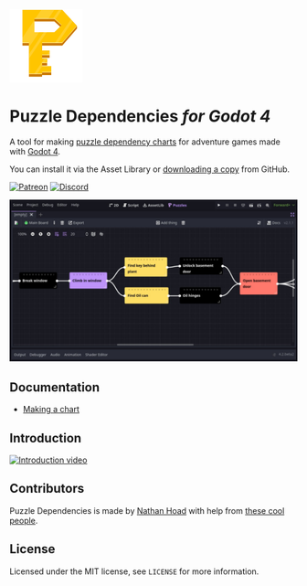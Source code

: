 <img src="docs/logo.svg" width="128" height="128" />

# Puzzle Dependencies _for Godot 4_

A tool for making [puzzle dependency charts](https://www.grumpygamer.com/puzzle_dependency_charts) for adventure games made with [Godot 4](https://godotengine.org/).

You can install it via the Asset Library or [downloading a copy](https://github.com/nathanhoad/godot_puzzle_dependencies/archive/refs/heads/main.zip) from GitHub.

[![Patreon](https://img.shields.io/badge/Patreon-Support%20this%20Project-%23f1465a?style=for-the-badge)](https://www.patreon.com/nathanhoad) [![Discord](https://img.shields.io/discord/945920743915524176?label=discord&logo=discord&logoColor=%23fff&style=for-the-badge)](https://discord.gg/zwBVQdJchX)

![Puzzle Dependencies for Godot 4 screenshot](docs/screenshot.jpg)

## Documentation

- [Making a chart](docs/Things.md)

## Introduction

[![Introduction video](docs/tutorial.png)](https://youtu.be/nXXc1XaI15k)

## Contributors

Puzzle Dependencies is made by [Nathan Hoad](https://nathanhoad.net) with help from [these cool people](https://github.com/nathanhoad/godot_puzzle_dependencies/graphs/contributors).

## License

Licensed under the MIT license, see `LICENSE` for more information.

